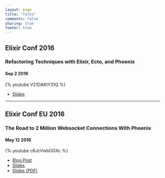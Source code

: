 ```yaml
---
layout: page
title: "Talks"
comments: false
sharing: true
footer: true
---
```


## Elixir Conf 2016
### Refactoring Techniques with Elixir, Ecto, and Phoenix
#### Sep 2 2016

{% youtube V21DAKtY31Q %}

 * [Slides](/talks/refactoring-elixir)

---

## Elixir Conf EU 2016
### The Road to 2 Million Websocket Connections With Phoenix
#### May 12 2016

{% youtube c6JcVwbOGXc %}

 * [Blog Post](http://www.phoenixframework.org/blog/the-road-to-2-million-websocket-connections)
 * [Slides](/talks/road-to-2-million)
 * [Slides (PDF)](/talks/road-to-2-million.pdf)
